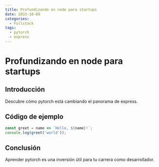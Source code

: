 ```yaml
---
title: Profundizando en node para startups
date: 2033-10-09
categories:
  - Fullstack
tags:
  - pytorch
  - express
---
```


# Profundizando en node para startups

## Introducción

Descubre cómo pytorch está cambiando el panorama de express.

## Código de ejemplo

```javascript
const greet = name => `Hello, ${name}!`;
console.log(greet('world'));
```

## Conclusión

Aprender pytorch es una inversión útil para tu carrera como desarrollador.